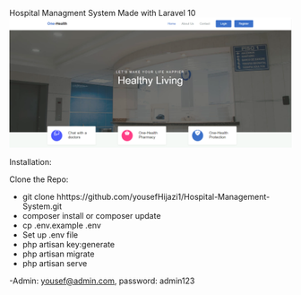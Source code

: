 Hospital Managment System Made with Laravel 10
![alt text](https://github.com/yousefHijazi1/Hospital-Management-System/blob/main/index.png)

Installation:

Clone the Repo:

- git clone hhttps://github.com/yousefHijazi1/Hospital-Management-System.git
- composer install or composer update
- cp .env.example .env
- Set up .env file
- php artisan key:generate
- php artisan migrate
- php artisan serve

-Admin: yousef@admin.com, password: admin123

